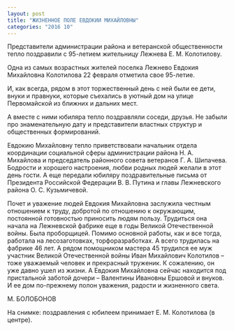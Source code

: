 ```yaml
---
layout: post
title: "ЖИЗНЕННОЕ ПОЛЕ ЕВДОКИИ МИХАЙЛОВНЫ"
categories: "2016 10"
---
```


Представители администрации района и ветеранской общественности тепло поздравили с 95-летием жительницу Лежнева Е. М. Колотилову.

Одна из самых возрастных жителей поселка Лежнево Евдокия Михайловна Колотилова 22 февраля отметила свое 95-летие.

И, как всегда, рядом в этот торжественный день с ней были ее дети, внуки и правнуки, которые съехались в уютный дом на улице Первомайской из ближних и дальних мест.

А вместе с ними юбиляра тепло поздравляли соседи, друзья. Не забыли про знаменательную дату и представители властных структур и общественных формирований.

Евдокию Михайловну тепло приветствовали начальник отдела координации социальной сферы администрации района Н. А. Михайлова и председатель районного совета ветеранов Г. А. Шипачева. Бодрости и хорошего настроения, любви родных людей желали в этот день гости. А еще передали юбиляру поздравительные письма от Президента Российской Федерации В. В. Путина и главы Лежневского района О. С. Кузьмичевой.

Почет и уважение людей Евдокия Михайловна заслужила честным отношением к труду, добротой по отношению к окружающим, постоянной готовностью приносить людям пользу. Трудиться она начала на Лежневской фабрике еще в годы Великой Отечественной войны. Была проборщицей. Помимо основной работы, как и все тогда, работала на лесозаготовках, торфоразработках. А всего трудилась на фабрике 46 лет. А рядом помощником мастера 45 трудился ее муж участник Великой Отечественной войны Иван Михайлович Колотилов – тоже уважаемый человек и прекрасный труженик. К сожалению, он уже давно ушел из жизни. А Евдокия Михайловна сейчас находится под пристальной заботой дочери – Валентины Ивановны Ершовой и внуков. И ее дом по-прежнему полон уважения, радости и жизненного света.

М. БОЛОБОНОВ

На снимке: поздравления с юбилеем принимает Е. М. Колотилова (в центре).


